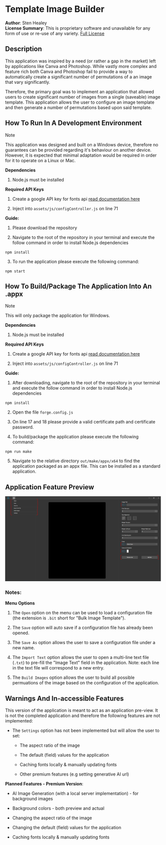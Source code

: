 # Template Image Builder

**Author**: Sten Healey\
**License Summary**: This is proprietary software and unavailable for any form of use or re-use of any variety. [Full License](LICENSE.txt)

## Description
This application was inspired by a need (or rather a gap in the market) left by applications like Canva and Photoshop. While vastly more complex and feature rich both Canva and Photoshop fail to provide a way to automatically create a significant number of permutations of a an image that vary significantly.

Therefore, the primary goal was to implement an application that allowed users to create significant number of images from a single (saveable) image template. This application allows the user to  configure an image template and then generate a number of permutations based upon said template.

## How To Run In A Development Environment
> [!NOTE]
> This application was designed and built on a Windows device, therefore no guarantees can be provided regarding it's behaviour on another device. However, it is expected that minimal adaptation would be required in order for it to operate on a Linux or Mac.

**Dependencies**

1. Node.js must be installed

**Required API Keys**

1. Create a google API key for fonts api [read documentation here](https://developers.google.com/fonts/docs/developer_api)

2. Inject into `assets/js/configController.js` on line 71

**Guide:**

1. Please download the repository

2. Navigate to the root of the repository in your terminal and execute the follow command in order to install Node.js dependencies

```console
npm install
```

3. To run the application please execute the following command:

```console
npm start
```

## How To Build/Package The Application Into An .appx

> [!Note]
> This will only package the application for Windows.

**Dependencies**

1. Node.js must be installed

**Required API Keys**

1. Create a google API key for fonts api [read documentation here](https://developers.google.com/fonts/docs/developer_api)

2. Inject into `assets/js/configController.js` on line 71

**Guide:**

1. After downloading, navigate to the root of the repository in your terminal and execute the follow command in order to install Node.js dependencies

```console
npm install
```

2. Open the file `forge.config.js`

3. On line 17 and 18 please provide a valid certificate path and certificate password.

4. To build/package the application please execute the following command:

```console
npm run make
```

5. Navigate to the relative directory `out/make/appx/x64` to find the application packaged as an appx file. This can be installed as a standard application.


## Application Feature Preview

![Screenshot of Template Image Builder](docs/Application%20Layout.PNG)

### Notes:

**Menu Options**
1. The `Open` option on the menu can be used to load a configuration file (the extension is `.bit` short for "Bulk Image Template").

2. The `Save` option will auto save if a configuration file has already been opened.

3. The `Save As` option allows the user to save a configuration file under a new name.

4. The `Import Text` option allows the user to open a multi-line text file (`.txt`) to pre-fill the "Image Text" field in the application. Note: each line in the text file will correspond to a new entry.

5. The `Build Images` option allows the user to build all possible permuations of the image based on the configuration of the application.


## Warnings And In-accessible Features

This version of the application is meant to act as an application pre-view. It is not the completed application and therefore the following features are not implemented:

* The `Settings` option has not been implemented but will allow the user to set:
    
   * The aspect ratio of the image

   * The default (field) values for the application

   * Caching fonts locally & manually updating fonts

   * Other premium features (e.g setting generative AI url)

**Planned Features - Premium Version**:

* AI Image Generation (with a local server implementation) - for background images

* Background colors - both preview and actual

* Changing the aspect ratio of the image

* Changing the default (field) values for the application

* Caching fonts locally & manually updating fonts


